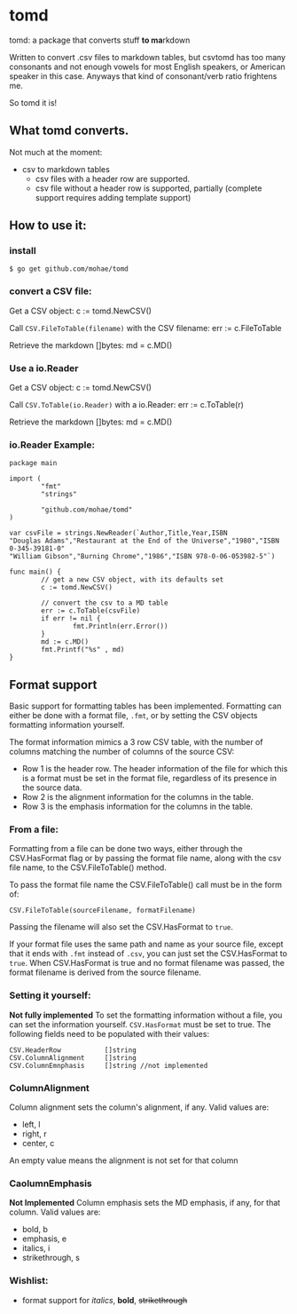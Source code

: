 tomd
====

tomd: a package that converts stuff **to ma**rkdown

Written to convert .csv files to markdown tables, but csvtomd has too many consonants and not enough vowels for most English speakers, or American speaker in this case. Anyways that kind of consonant/verb ratio frightens me.

So tomd it is!

## What tomd converts.
Not much at the moment:

* csv to markdown tables
  * csv files with a header row are supported.
  * csv file without a header row is supported, partially (complete support requires adding template support)

## How to use it:
### install
    $ go get github.com/mohae/tomd

### convert a CSV file:
Get a CSV object:
    c := tomd.NewCSV()

Call `CSV.FileToTable(filename)` with the CSV filename:
	err := c.FileToTable

Retrieve the markdown []bytes:
    md = c.MD()

### Use a io.Reader
Get a CSV object:
    c := tomd.NewCSV()

Call `CSV.ToTable(io.Reader)` with a io.Reader:
    err := c.ToTable(r)

Retrieve the markdown []bytes:
    md = c.MD()


### io.Reader Example:
```
package main

import (
        "fmt"
        "strings"

        "github.com/mohae/tomd"
)

var csvFile = strings.NewReader(`Author,Title,Year,ISBN
"Douglas Adams","Restaurant at the End of the Universe","1980","ISBN 0-345-39181-0"
"William Gibson","Burning Chrome","1986","ISBN 978-0-06-053982-5"`)

func main() {
        // get a new CSV object, with its defaults set
        c := tomd.NewCSV()

        // convert the csv to a MD table
        err := c.ToTable(csvFile)
        if err != nil {
                fmt.Println(err.Error())
        }
        md := c.MD()
        fmt.Printf("%s" , md)
}
```
## Format support
Basic support for formatting tables has been implemented. Formatting can either be done with a format file, `.fmt`, or by setting the CSV objects formatting information yourself.

The format information mimics a 3 row CSV table, with the number of columns matching the number of columns of the source CSV:

* Row 1 is the header row. The header information of the file for which this is a format must be set in the format file, regardless of its presence in the source data.
* Row 2 is the alignment information for the columns in the table.
* Row 3 is the emphasis information for the columns in the table.

### From a file:
Formatting from a file can be done two ways, either through the CSV.HasFormat flag or by passing the format file name, along with the csv file name, to the CSV.FileToTable() method. 

To pass the format file name the CSV.FileToTable() call must be in the form of:

    CSV.FileToTable(sourceFilename, formatFilename)

Passing the filename will also set the CSV.HasFormat to `true`.

If your format file uses the same path and name as your source file, except that it ends with `.fmt` instead of `.csv`, you can just set the CSV.HasFormat to `true`. When CSV.HasFormat is true and no format filename was passed, the format filename is derived from the source filename.

### Setting it yourself:
__Not fully implemented__
To set the formatting information without a file, you can set the information yourself. `CSV.HasFormat` must be set to true. The following fields need to be populated with their values:

    CSV.HeaderRow           []string
    CSV.ColumnAlignment     []string
    CSV.ColumnEmnphasis     []string //not implemented

### ColumnAlignment
Column alignment sets the column's alignment, if any. Valid values are:

* left, l
* right, r
* center, c

An empty value means the alignment is not set for that column

### CaolumnEmphasis
__Not Implemented__
Column emphasis sets the MD emphasis, if any, for that column. Valid values are:

* bold, b
* emphasis, e
* italics, i
* strikethrough, s

### Wishlist:
* format support for _italics_, __bold__, ~~strikethrough~~ 
